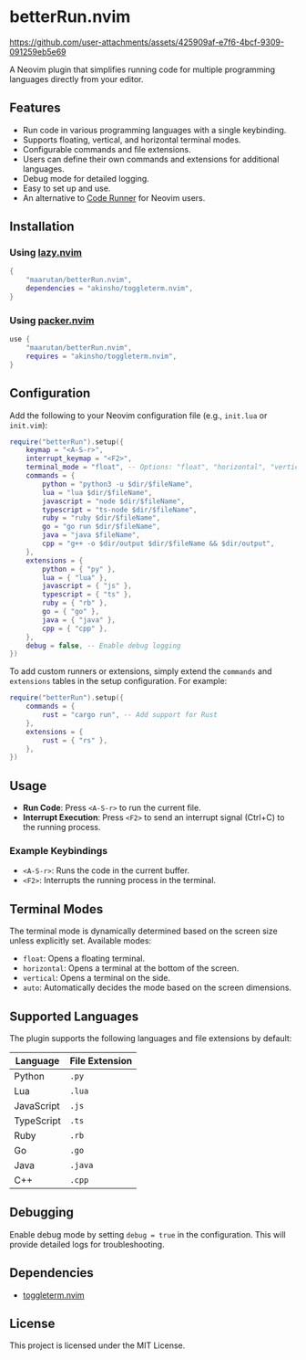 # betterRun.nvim

https://github.com/user-attachments/assets/425909af-e7f6-4bcf-9309-091259eb5e69

A Neovim plugin that simplifies running code for multiple programming languages directly from your editor.

## Features

- Run code in various programming languages with a single keybinding.
- Supports floating, vertical, and horizontal terminal modes.
- Configurable commands and file extensions.
- Users can define their own commands and extensions for additional languages.
- Debug mode for detailed logging.
- Easy to set up and use.
- An alternative to [Code Runner](https://marketplace.visualstudio.com/items?itemName=formulahendry.code-runner) for Neovim users.

## Installation

### Using [lazy.nvim](https://github.com/folke/lazy.nvim)

```lua
{
    "maarutan/betterRun.nvim",
    dependencies = "akinsho/toggleterm.nvim",
}
```

### Using [packer.nvim](https://github.com/wbthomason/packer.nvim)

```lua
use {
    "maarutan/betterRun.nvim",
    requires = "akinsho/toggleterm.nvim",
}
```

## Configuration

Add the following to your Neovim configuration file (e.g., `init.lua` or `init.vim`):

```lua
require("betterRun").setup({
    keymap = "<A-S-r>",
    interrupt_keymap = "<F2>",
    terminal_mode = "float", -- Options: "float", "horizontal", "vertical", "auto"
    commands = {
        python = "python3 -u $dir/$fileName",
        lua = "lua $dir/$fileName",
        javascript = "node $dir/$fileName",
        typescript = "ts-node $dir/$fileName",
        ruby = "ruby $dir/$fileName",
        go = "go run $dir/$fileName",
        java = "java $fileName",
        cpp = "g++ -o $dir/output $dir/$fileName && $dir/output",
    },
    extensions = {
        python = { "py" },
        lua = { "lua" },
        javascript = { "js" },
        typescript = { "ts" },
        ruby = { "rb" },
        go = { "go" },
        java = { "java" },
        cpp = { "cpp" },
    },
    debug = false, -- Enable debug logging
})
```

To add custom runners or extensions, simply extend the `commands` and `extensions` tables in the setup configuration. For example:

```lua
require("betterRun").setup({
    commands = {
        rust = "cargo run", -- Add support for Rust
    },
    extensions = {
        rust = { "rs" },
    },
})
```

## Usage

- **Run Code**: Press `<A-S-r>` to run the current file.
- **Interrupt Execution**: Press `<F2>` to send an interrupt signal (Ctrl+C) to the running process.

### Example Keybindings

- `<A-S-r>`: Runs the code in the current buffer.
- `<F2>`: Interrupts the running process in the terminal.

## Terminal Modes

The terminal mode is dynamically determined based on the screen size unless explicitly set. Available modes:

- `float`: Opens a floating terminal.
- `horizontal`: Opens a terminal at the bottom of the screen.
- `vertical`: Opens a terminal on the side.
- `auto`: Automatically decides the mode based on the screen dimensions.

## Supported Languages

The plugin supports the following languages and file extensions by default:

| Language   | File Extension |
| ---------- | -------------- |
| Python     | `.py`          |
| Lua        | `.lua`         |
| JavaScript | `.js`          |
| TypeScript | `.ts`          |
| Ruby       | `.rb`          |
| Go         | `.go`          |
| Java       | `.java`        |
| C++        | `.cpp`         |

## Debugging

Enable debug mode by setting `debug = true` in the configuration. This will provide detailed logs for troubleshooting.

## Dependencies

- [toggleterm.nvim](https://github.com/akinsho/toggleterm.nvim)

## License

This project is licensed under the MIT License.
